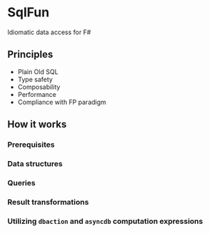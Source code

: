 # SqlFun
Idiomatic data access for F#

## Principles

* Plain Old SQL
* Type safety
* Composability
* Performance
* Compliance with FP paradigm

## How it works
### Prerequisites
### Data structures
### Queries
### Result transformations
### Utilizing `dbaction` and `asyncdb` computation expressions
